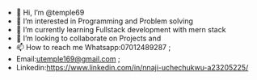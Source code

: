 - 👋 Hi, I’m @temple69
- 👀 I’m interested in Programming and Problem solving
- 🌱 I’m currently learning Fullstack development with mern stack
- 💞️ I’m looking to collaborate on Projects and
- 📫 How to reach me Whatsapp:07012489287  ;
-  Email:utemple169@gmail.com  ;
-  Linkedin:https://www.linkedin.com/in/nnaji-uchechukwu-a23205225/

<!---
temple69/temple69 is a ✨ special ✨ repository because its `README.md` (this file) appears on your GitHub profile.
You can click the Preview link to take a look at your changes.
--->
